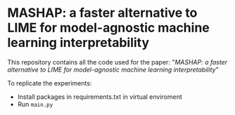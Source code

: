 # MASHAP: a faster alternative to LIME for model-agnostic machine learning interpretability

This repository contains all the code used for the paper: "*MASHAP: a faster alternative to LIME for model-agnostic machine learning interpretability*"

To replicate the experiments:
* Install packages in requirements.txt in virtual enviroment
* Run `main.py`
